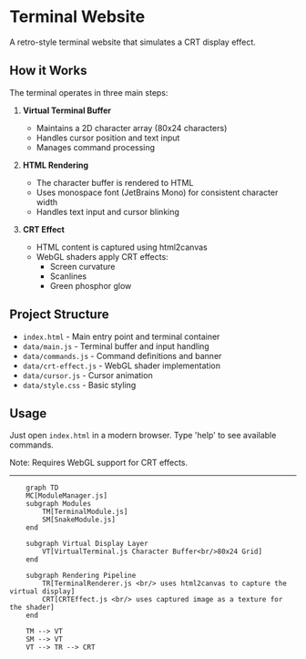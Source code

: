 # Terminal Website

A retro-style terminal website that simulates a CRT display effect.

## How it Works

The terminal operates in three main steps:

1. **Virtual Terminal Buffer**
   - Maintains a 2D character array (80x24 characters)
   - Handles cursor position and text input
   - Manages command processing

2. **HTML Rendering**
   - The character buffer is rendered to HTML
   - Uses monospace font (JetBrains Mono) for consistent character width
   - Handles text input and cursor blinking

3. **CRT Effect**
   - HTML content is captured using html2canvas
   - WebGL shaders apply CRT effects:
     - Screen curvature
     - Scanlines
     - Green phosphor glow

## Project Structure

- `index.html` - Main entry point and terminal container
- `data/main.js` - Terminal buffer and input handling
- `data/commands.js` - Command definitions and banner
- `data/crt-effect.js` - WebGL shader implementation
- `data/cursor.js` - Cursor animation
- `data/style.css` - Basic styling

## Usage

Just open `index.html` in a modern browser. Type 'help' to see available commands.

Note: Requires WebGL support for CRT effects.


---
```mermaid
    graph TD
    MC[ModuleManager.js]
    subgraph Modules 
        TM[TerminalModule.js]
        SM[SnakeModule.js]
    end

    subgraph Virtual Display Layer
        VT[VirtualTerminal.js Character Buffer<br/>80x24 Grid]
    end

    subgraph Rendering Pipeline
        TR[TerminalRenderer.js <br/> uses html2canvas to capture the virtual display]
        CRT[CRTEffect.js <br/> uses captured image as a texture for the shader]
    end

    TM --> VT
    SM --> VT
    VT --> TR --> CRT